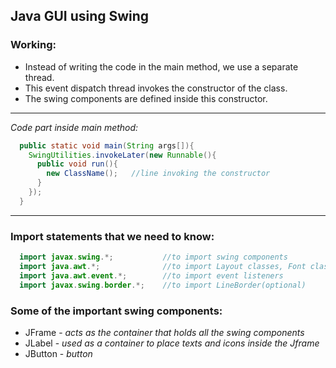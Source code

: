 ## Java GUI using Swing
### Working:
* Instead of writing the code in the main method, we use a separate thread.
* This event dispatch thread invokes the constructor of the class.
* The swing components are defined inside this constructor.
--- 
*Code part inside main method:*
```java
  public static void main(String args[]){
    SwingUtilities.invokeLater(new Runnable(){
      public void run(){ 
        new ClassName();   //line invoking the constructor
      }
    });
  }
```
---
### Import statements that we need to know:
```java
  import javax.swing.*;           //to import swing components
  import java.awt.*;              //to import Layout classes, Font class, Color class
  import java.awt.event.*;        //to import event listeners
  import javax.swing.border.*;    //to import LineBorder(optional)
```

### Some of the important swing components:
* JFrame   - *acts as the container that holds all the swing components*
* JLabel   - *used as a container to place texts and icons inside the Jframe*
* JButton  - *button*
